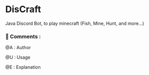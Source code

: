 # DisCraft

Java Discord Bot, to play minecraft (Fish, Mine, Hunt, and more...)

### 📝 Comments :

@A : Author

@U : Usage

@E : Explanation